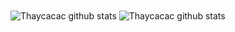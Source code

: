 <img align="center" src="https://github-readme-streak-stats.herokuapp.com?user=thaycacac&date_format=M%20j%5B%2C%20Y%5D" alt="Thaycacac github stats" />

<img align="center" src="https://github-readme-stats.vercel.app/api?username=thaycacac&show_icons=true&include_all_commits=true" alt="Thaycacac github stats" /> 

